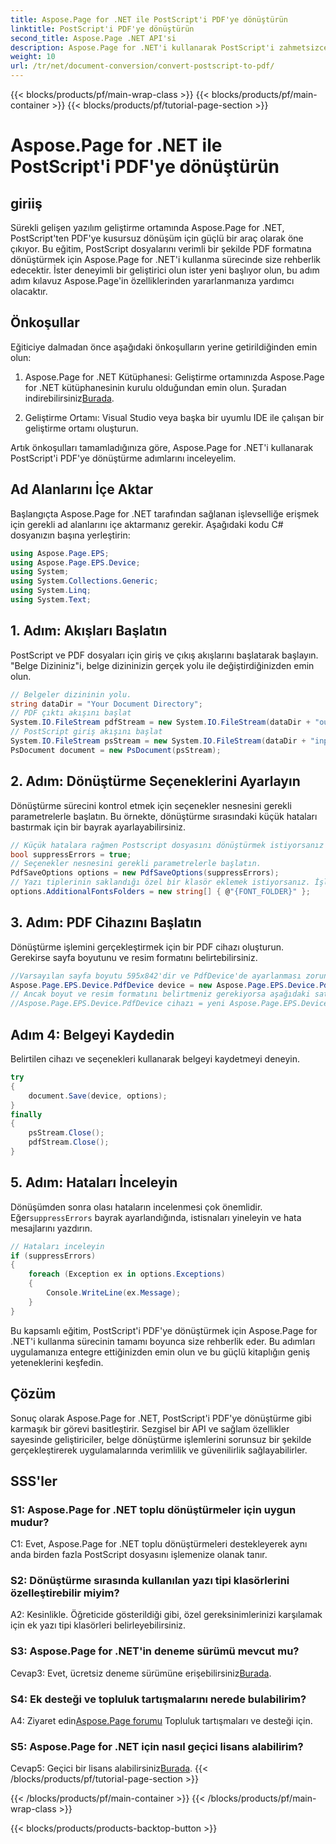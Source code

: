```yaml
---
title: Aspose.Page for .NET ile PostScript'i PDF'ye dönüştürün
linktitle: PostScript'i PDF'ye dönüştürün
second_title: Aspose.Page .NET API'si
description: Aspose.Page for .NET'i kullanarak PostScript'i zahmetsizce PDF'ye dönüştürün. Sağlam, güvenilir ve geliştirici dostu.
weight: 10
url: /tr/net/document-conversion/convert-postscript-to-pdf/
---
```


{{< blocks/products/pf/main-wrap-class >}}
{{< blocks/products/pf/main-container >}}
{{< blocks/products/pf/tutorial-page-section >}}

# Aspose.Page for .NET ile PostScript'i PDF'ye dönüştürün

## giriiş

Sürekli gelişen yazılım geliştirme ortamında Aspose.Page for .NET, PostScript'ten PDF'ye kusursuz dönüşüm için güçlü bir araç olarak öne çıkıyor. Bu eğitim, PostScript dosyalarını verimli bir şekilde PDF formatına dönüştürmek için Aspose.Page for .NET'i kullanma sürecinde size rehberlik edecektir. İster deneyimli bir geliştirici olun ister yeni başlıyor olun, bu adım adım kılavuz Aspose.Page'in özelliklerinden yararlanmanıza yardımcı olacaktır.

## Önkoşullar

Eğiticiye dalmadan önce aşağıdaki önkoşulların yerine getirildiğinden emin olun:

1.  Aspose.Page for .NET Kütüphanesi: Geliştirme ortamınızda Aspose.Page for .NET kütüphanesinin kurulu olduğundan emin olun. Şuradan indirebilirsiniz[Burada](https://releases.aspose.com/page/net/).

2. Geliştirme Ortamı: Visual Studio veya başka bir uyumlu IDE ile çalışan bir geliştirme ortamı oluşturun.

Artık önkoşulları tamamladığınıza göre, Aspose.Page for .NET'i kullanarak PostScript'i PDF'ye dönüştürme adımlarını inceleyelim.

## Ad Alanlarını İçe Aktar

Başlangıçta Aspose.Page for .NET tarafından sağlanan işlevselliğe erişmek için gerekli ad alanlarını içe aktarmanız gerekir. Aşağıdaki kodu C# dosyanızın başına yerleştirin:

```csharp
using Aspose.Page.EPS;
using Aspose.Page.EPS.Device;
using System;
using System.Collections.Generic;
using System.Linq;
using System.Text;
```

## 1. Adım: Akışları Başlatın

PostScript ve PDF dosyaları için giriş ve çıkış akışlarını başlatarak başlayın. "Belge Dizininiz"i, belge dizininizin gerçek yolu ile değiştirdiğinizden emin olun.

```csharp
// Belgeler dizininin yolu.
string dataDir = "Your Document Directory";
// PDF çıktı akışını başlat
System.IO.FileStream pdfStream = new System.IO.FileStream(dataDir + "outputPDF_out.pdf", System.IO.FileMode.Create, System.IO.FileAccess.Write);
// PostScript giriş akışını başlat
System.IO.FileStream psStream = new System.IO.FileStream(dataDir + "input.ps", System.IO.FileMode.Open, System.IO.FileAccess.Read);
PsDocument document = new PsDocument(psStream);
```

## 2. Adım: Dönüştürme Seçeneklerini Ayarlayın

Dönüştürme sürecini kontrol etmek için seçenekler nesnesini gerekli parametrelerle başlatın. Bu örnekte, dönüştürme sırasındaki küçük hataları bastırmak için bir bayrak ayarlayabilirsiniz.

```csharp
// Küçük hatalara rağmen Postscript dosyasını dönüştürmek istiyorsanız bu bayrağı ayarlayın
bool suppressErrors = true;
// Seçenekler nesnesini gerekli parametrelerle başlatın.
PdfSaveOptions options = new PdfSaveOptions(suppressErrors);
// Yazı tiplerinin saklandığı özel bir klasör eklemek istiyorsanız. İşletim sistemindeki varsayılan yazı tipleri klasörü her zaman bulunur.
options.AdditionalFontsFolders = new string[] { @"{FONT_FOLDER}" };
```

## 3. Adım: PDF Cihazını Başlatın

Dönüştürme işlemini gerçekleştirmek için bir PDF cihazı oluşturun. Gerekirse sayfa boyutunu ve resim formatını belirtebilirsiniz.

```csharp
//Varsayılan sayfa boyutu 595x842'dir ve PdfDevice'de ayarlanması zorunlu değildir.
Aspose.Page.EPS.Device.PdfDevice device = new Aspose.Page.EPS.Device.PdfDevice(pdfStream);
// Ancak boyut ve resim formatını belirtmeniz gerekiyorsa aşağıdaki satırı kullanın
//Aspose.Page.EPS.Device.PdfDevice cihazı = yeni Aspose.Page.EPS.Device.PdfDevice(pdfStream, yeni System.Drawing.Size(595, 842));
```

## Adım 4: Belgeyi Kaydedin

Belirtilen cihazı ve seçenekleri kullanarak belgeyi kaydetmeyi deneyin.

```csharp
try
{
    document.Save(device, options);
}
finally
{
    psStream.Close();
    pdfStream.Close();
}
```

## 5. Adım: Hataları İnceleyin

 Dönüşümden sonra olası hataların incelenmesi çok önemlidir. Eğer`suppressErrors` bayrak ayarlandığında, istisnaları yineleyin ve hata mesajlarını yazdırın.

```csharp
// Hataları inceleyin
if (suppressErrors)
{
    foreach (Exception ex in options.Exceptions)
    {
        Console.WriteLine(ex.Message);
    }
}
```

Bu kapsamlı eğitim, PostScript'i PDF'ye dönüştürmek için Aspose.Page for .NET'i kullanma sürecinin tamamı boyunca size rehberlik eder. Bu adımları uygulamanıza entegre ettiğinizden emin olun ve bu güçlü kitaplığın geniş yeteneklerini keşfedin.

## Çözüm

Sonuç olarak Aspose.Page for .NET, PostScript'i PDF'ye dönüştürme gibi karmaşık bir görevi basitleştirir. Sezgisel bir API ve sağlam özellikler sayesinde geliştiriciler, belge dönüştürme işlemlerini sorunsuz bir şekilde gerçekleştirerek uygulamalarında verimlilik ve güvenilirlik sağlayabilirler.

## SSS'ler

### S1: Aspose.Page for .NET toplu dönüştürmeler için uygun mudur?

C1: Evet, Aspose.Page for .NET toplu dönüştürmeleri destekleyerek aynı anda birden fazla PostScript dosyasını işlemenize olanak tanır.

### S2: Dönüştürme sırasında kullanılan yazı tipi klasörlerini özelleştirebilir miyim?

A2: Kesinlikle. Öğreticide gösterildiği gibi, özel gereksinimlerinizi karşılamak için ek yazı tipi klasörleri belirleyebilirsiniz.

### S3: Aspose.Page for .NET'in deneme sürümü mevcut mu?

 Cevap3: Evet, ücretsiz deneme sürümüne erişebilirsiniz[Burada](https://releases.aspose.com/).

### S4: Ek desteği ve topluluk tartışmalarını nerede bulabilirim?

 A4: Ziyaret edin[Aspose.Page forumu](https://forum.aspose.com/c/page/39) Topluluk tartışmaları ve desteği için.

### S5: Aspose.Page for .NET için nasıl geçici lisans alabilirim?

 Cevap5: Geçici bir lisans alabilirsiniz[Burada](https://purchase.aspose.com/temporary-license/).
{{< /blocks/products/pf/tutorial-page-section >}}

{{< /blocks/products/pf/main-container >}}
{{< /blocks/products/pf/main-wrap-class >}}

{{< blocks/products/products-backtop-button >}}
